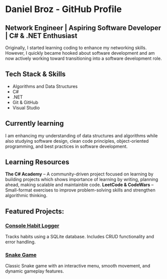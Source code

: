 # Daniel Broz - GitHub Profile

## Network Engineer | Aspiring Software Developer | C# & .NET Enthusiast

Originally, I started learning coding to enhance my networking skills. However, I quickly became hooked about software development and am now actively working toward transitioning into a software development role.

## Tech Stack & Skills
* Algorithms and Data Structures
* C#
* .NET
* Git & GitHub
* Visual Studio

## Currently learning
I am enhancing my understanding of data structures and algorithms while also studying software design, clean code principles, object-oriented programming, and best practices in software development.

## Learning Resources
**The C# Academy** – A community-driven project focused on learning by building projects which shows importance of learning by writing, planning ahead, making scalable and maintainble code.
**LeetCode & CodeWars** – Small-format exercises to improve problem-solving skills and strengthen algorithmic thinking.

## Featured Projects:
### [Console Habit Logger](https://github.com/BrozDa/CodeReviews.Console.HabitTracker)

Tracks habits using a SQLite database. Includes CRUD functionality and error handling.

### [Snake Game](https://github.com/BrozDa/STUDY.SnakeGame)
Classic Snake game with an interactive menu, smooth movement, and dynamic gameplay features.
<!---
BrozDa/BrozDa is a ✨ special ✨ repository because its `README.md` (this file) appears on your GitHub profile.
You can click the Preview link to take a look at your changes.
--->
